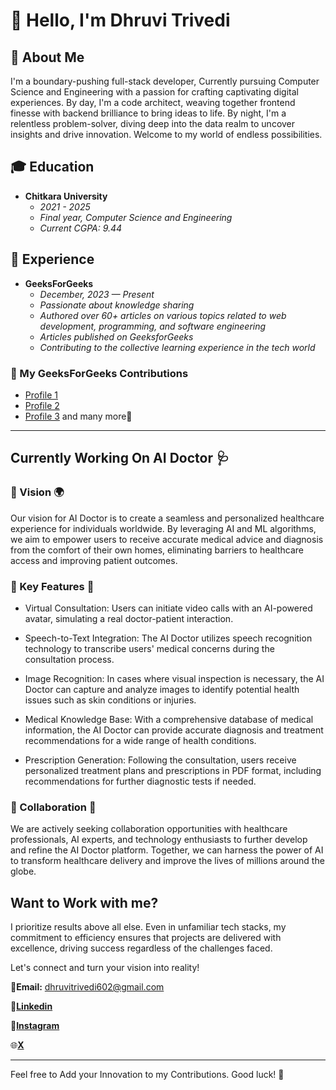 # 👋 Hello, I'm Dhruvi Trivedi

## 🚀 About Me
I'm a boundary-pushing full-stack developer, Currently pursuing Computer Science and Engineering with a passion for crafting captivating digital experiences. By day, I'm a code architect, weaving together frontend finesse with backend brilliance to bring ideas to life. By night, I'm a relentless problem-solver, diving deep into the data realm to uncover insights and drive innovation. Welcome to my world of endless possibilities.

## 🎓 Education
- **Chitkara University**
  - *2021 - 2025*
  - *Final year, Computer Science and Engineering*
  - *Current CGPA: 9.44*

## 💼 Experience
- **GeeksForGeeks**
  - *December, 2023 — Present*
  - *Passionate about knowledge sharing*
  - *Authored over 60+ articles on various topics related to web development, programming, and software engineering*
  - *Articles published on GeeksforGeeks*
  - *Contributing to the collective learning experience in the tech world*

### 🫡 My GeeksForGeeks Contributions
- [Profile 1](https://auth.geeksforgeeks.org/user/dhruvitriutzm/articles)
- [Profile 2](https://auth.geeksforgeeks.org/user/dhruvi1267be21/articles)
- [Profile 3](https://auth.geeksforgeeks.org/user/dhruvitr0sgc/articles)
and many more🤫

---

## Currently Working On AI Doctor 🩺
### 🌟 Vision 🌍
Our vision for AI Doctor is to create a seamless and personalized healthcare experience for individuals worldwide. By leveraging AI and ML algorithms, we aim to empower users to receive accurate medical advice and diagnosis from the comfort of their own homes, eliminating barriers to healthcare access and improving patient outcomes.

### 🔑 Key Features 🔬
- Virtual Consultation: Users can initiate video calls with an AI-powered avatar, simulating a real doctor-patient interaction.

- Speech-to-Text Integration: The AI Doctor utilizes speech recognition technology to transcribe users' medical concerns during the consultation process.
- Image Recognition: In cases where visual inspection is necessary, the AI Doctor can capture and analyze images to identify potential health issues such as skin conditions or injuries.
- Medical Knowledge Base: With a comprehensive database of medical information, the AI Doctor can provide accurate diagnosis and treatment recommendations for a wide range of health conditions.
- Prescription Generation: Following the consultation, users receive personalized treatment plans and prescriptions in PDF format, including recommendations for further diagnostic tests if needed.
  
### 🤝 Collaboration 🌟
We are actively seeking collaboration opportunities with healthcare professionals, AI experts, and technology enthusiasts to further develop and refine the AI Doctor platform. Together, we can harness the power of AI to transform healthcare delivery and improve the lives of millions around the globe.



## **Want to Work with me?**
I prioritize results above all else. Even in unfamiliar tech stacks, my commitment to efficiency ensures that projects are delivered with excellence, driving success regardless of the challenges faced.

Let's connect and turn your vision into reality!

 📩**Email:** dhruvitrivedi602@gmail.com

 🤝[**Linkedin**](https://www.linkedin.com/in/dhruvi-trivedi-696ba2228/)

 🤳[**Instagram**](https://www.instagram.com/602_dhruviii)

 🌐[**X**](https://twitter.com/dhruvitriv63548)


---

Feel free to Add your Innovation to my Contributions. Good luck! 🌟

